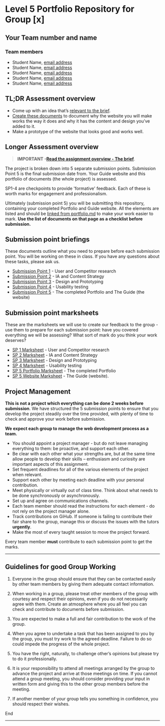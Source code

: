 # Level 5 Portfolio Repository for Group [x]

<!-- Complete these first two sections. -->

## Your Team number and name

### Team members

- Student Name, [email address](mailto:myaddress@test.com)
- Student Name, [email address](mailto:myaddress@test.com)
- Student Name, [email address](mailto:myaddress@test.com)
- Student Name, [email address](mailto:myaddress@test.com)
- Student Name, [email address](mailto:myaddress@test.com)

## TL;DR Assessment overview

- Come up with an idea that’s [relevant to the brief](the-brief.md).
- [Create these documents](portfolio.md) to document why the website you will make works the way it does and why it has the content and design you’ve added to it.
- Make a prototype of the website that looks good and works well.

## Longer Assessment overview

> **IMPORTANT -[Read the assignment overview - The brief](the-brief.md)**.

The project is broken down into 5 separate submission points. Submission Point 5 is the final submission date from. Your Guide website and this portfolio of documents (the whole project) is assessed.

SP1-4 are checkpoints to provide 'formative' feedback. Each of these is worth marks for engagement and professionalism.

Ultimately (submission point 5) you will be submitting this repository, containing your completed Portfolio and Guide website. All the elements are listed and should be [linked from portfolio.md](portfolio.md) to make your work easier to mark. **Use the list of documents on that page as a checklist before submission.**

## Submission point briefings

These documents outline what you need to prepare before each submission point. You will be working on these in class. If you have any questions about these tasks, please ask us.

- [Submission Point 1](1_User_and_Competitor_Research/README.md) - User and Competitor research
- [Submission Point 2](2_IA_and_Content_Strategy/README.md) - IA and Content Strategy
- [Submission Point 3](3_Design_&_Prototyping/README.md) - Design and Prototyping
- [Submission Point 4](4_Usability_Testing/README.md) - Usability testing
- [Submission Point 5](5_QA_and_The_Guide/README.md) - The completed Portfolio and The Guide (the website)

## Submission point marksheets

These are the marksheets we will use to create our feedback to the group - use them to prepare for each submission point: have you covered everything we will be assessing? What sort of mark do you think your work deserves?

- [SP 1 Marksheet](marksheets/sp1-marksheet.docx) - User and Competitor research
- [SP 2 Marksheet](marksheets/sp2-marksheet.docx) - IA and Content Strategy
- [SP 3 Marksheet](marksheets/sp3-marksheet.docx) - Design and Prototyping
- [SP 4 Marksheet](marksheets/sp4-marksheet.docx) - Usability testing
- [SP 5 Portfolio Marksheet](marksheets/sp5-portfolio-marksheet.docx) - The completed Portfolio
- [SP 5 Website Marksheet](marksheets/sp5-website-marksheet.docx) - The Guide (website).

## Project Management

**This is not a project which everything can be done 2 weeks before submission**. We have structured the 5 submission points to ensure that you develop the project steadily over the time provided, with plenty of time to check and approve your work before submission.

**We expect each group to manage the web development process as a team.**

- You should appoint a project manager - but do not leave managing everything to them: be proactive, and support each other.
- Be clear with each other what your strengths are, but at the same time allow people to develop their skills – enthusiasm and curiosity are important aspects of this assignment.
- Set frequent deadlines for all of the various elements of the project when relevant.
- Support each other by meeting each deadline with your personal contribution.
- Meet physically or virtually out of class time. Think about what needs to be done synchronously or asynchronously.
- Set up and agree on communications channels.
- Each team member should read the instructions for each element - do not rely on the project manager alone.
- Track contributions on GiHub. If someone is failing to contribute their fair share to the group, manage this or discuss the issues with the tutors **urgently**.
- Make the most of every taught session to move the project forward.

Every team member **must** contribute to each submission point to get the marks.

---

## Guidelines for good Group Working

1. Everyone in the group should ensure that they can be contacted easily by other team members by giving them adequate contact information.

2. When working in a group, please treat other members of the group with courtesy and respect their opinions, even if you do not necessarily agree with them. Create an atmosphere where you all feel you can check and contribute to documents before submission.

3. You are expected to make a full and fair contribution to the work of the group.

4. When you agree to undertake a task that has been assigned to you by the group, you must try work to the agreed deadline. Failure to do so could impede the progress of the whole project.

5. You have the right, naturally, to challenge other’s opinions but please try to do it professionally.

6. It is your responsibility to attend all meetings arranged by the group to advance the project and arrive at those meetings on time. If you cannot attend a group meeting, you should consider providing your input in written form and giving this to the other group members before the meeting.


7. If another member of your group tells you something in confidence, you should respect their wishes.

End

---

